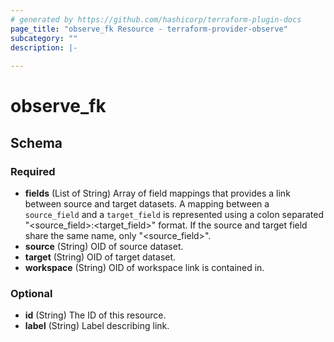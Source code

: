 ```yaml
---
# generated by https://github.com/hashicorp/terraform-plugin-docs
page_title: "observe_fk Resource - terraform-provider-observe"
subcategory: ""
description: |-
  
---
```

# observe_fk



<!-- schema generated by tfplugindocs -->
## Schema

### Required

- **fields** (List of String) Array of field mappings that provides a link between source and target datasets. A mapping between a `source_field` and a `target_field` is represented using a colon separated "<source_field>:<target_field>" format. If the source and target field share the same name, only "<source_field>".
- **source** (String) OID of source dataset.
- **target** (String) OID of target dataset.
- **workspace** (String) OID of workspace link is contained in.

### Optional

- **id** (String) The ID of this resource.
- **label** (String) Label describing link.

